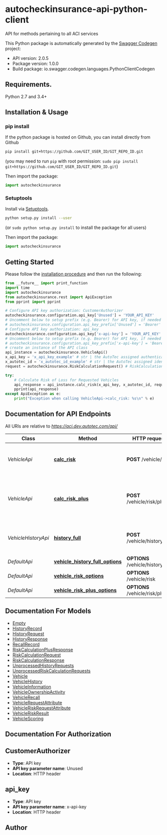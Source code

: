 # autocheckinsurance-api-python-client
API for methods pertaining to all ACI services

This Python package is automatically generated by the [Swagger Codegen](https://github.com/swagger-api/swagger-codegen) project:

- API version: 2.0.5
- Package version: 1.0.0
- Build package: io.swagger.codegen.languages.PythonClientCodegen

## Requirements.

Python 2.7 and 3.4+

## Installation & Usage
### pip install

If the python package is hosted on Github, you can install directly from Github

```sh
pip install git+https://github.com/GIT_USER_ID/GIT_REPO_ID.git
```
(you may need to run `pip` with root permission: `sudo pip install git+https://github.com/GIT_USER_ID/GIT_REPO_ID.git`)

Then import the package:
```python
import autocheckinsurance 
```

### Setuptools

Install via [Setuptools](http://pypi.python.org/pypi/setuptools).

```sh
python setup.py install --user
```
(or `sudo python setup.py install` to install the package for all users)

Then import the package:
```python
import autocheckinsurance
```

## Getting Started

Please follow the [installation procedure](#installation--usage) and then run the following:

```python
from __future__ import print_function
import time
import autocheckinsurance
from autocheckinsurance.rest import ApiException
from pprint import pprint

# Configure API key authorization: CustomerAuthorizer
autocheckinsurance.configuration.api_key['Unused'] = 'YOUR_API_KEY'
# Uncomment below to setup prefix (e.g. Bearer) for API key, if needed
# autocheckinsurance.configuration.api_key_prefix['Unused'] = 'Bearer'
# Configure API key authorization: api_key
autocheckinsurance.configuration.api_key['x-api-key'] = 'YOUR_API_KEY'
# Uncomment below to setup prefix (e.g. Bearer) for API key, if needed
# autocheckinsurance.configuration.api_key_prefix['x-api-key'] = 'Bearer'
# create an instance of the API class
api_instance = autocheckinsurance.VehicleApi()
x_api_key = 'x_api_key_example' # str | the AutoTec assigned authentication credential for the calling customer
x_autotec_id = 'x_autotec_id_example' # str | the AutoTec assigned identification id for the calling customer
request = autocheckinsurance.RiskCalculationRequest() # RiskCalculationRequest | The calculation request

try:
    # Calculate Risk of Loss for Requested Vehicles
    api_response = api_instance.calc_risk(x_api_key, x_autotec_id, request)
    pprint(api_response)
except ApiException as e:
    print("Exception when calling VehicleApi->calc_risk: %s\n" % e)

```

## Documentation for API Endpoints

All URIs are relative to *https://aci.dev.autotec.com/api/*

Class | Method | HTTP request | Description
------------ | ------------- | ------------- | -------------
*VehicleApi* | [**calc_risk**](docs/VehicleApi.md#calc_risk) | **POST** /vehicle/risk | Calculate Risk of Loss for Requested Vehicles
*VehicleApi* | [**calc_risk_plus**](docs/VehicleApi.md#calc_risk_plus) | **POST** /vehicle/risk/plus | Calculate Risk of Loss and return Full History for Requested Vehicles
*VehicleHistoryApi* | [**history_full**](docs/VehicleHistoryApi.md#history_full) | **POST** /vehicle/history/full | Retrieve Historical Activity for Requested Vehicles
*DefaultApi* | [**vehicle_history_full_options**](docs/DefaultApi.md#vehicle_history_full_options) | **OPTIONS** /vehicle/history/full | 
*DefaultApi* | [**vehicle_risk_options**](docs/DefaultApi.md#vehicle_risk_options) | **OPTIONS** /vehicle/risk | 
*DefaultApi* | [**vehicle_risk_plus_options**](docs/DefaultApi.md#vehicle_risk_plus_options) | **OPTIONS** /vehicle/risk/plus | 


## Documentation For Models

 - [Empty](docs/Empty.md)
 - [HistoryRecord](docs/HistoryRecord.md)
 - [HistoryRequest](docs/HistoryRequest.md)
 - [HistoryResponse](docs/HistoryResponse.md)
 - [RecallRecord](docs/RecallRecord.md)
 - [RiskCalculationPlusResponse](docs/RiskCalculationPlusResponse.md)
 - [RiskCalculationRequest](docs/RiskCalculationRequest.md)
 - [RiskCalculationResponse](docs/RiskCalculationResponse.md)
 - [UnprocessedHistoryRequests](docs/UnprocessedHistoryRequests.md)
 - [UnprocessedRiskCalculationRequests](docs/UnprocessedRiskCalculationRequests.md)
 - [Vehicle](docs/Vehicle.md)
 - [VehicleHistory](docs/VehicleHistory.md)
 - [VehicleInformation](docs/VehicleInformation.md)
 - [VehicleOwnershipActivity](docs/VehicleOwnershipActivity.md)
 - [VehicleRecall](docs/VehicleRecall.md)
 - [VehicleRequestAttribute](docs/VehicleRequestAttribute.md)
 - [VehicleRiskRequestAttribute](docs/VehicleRiskRequestAttribute.md)
 - [VehicleRiskResult](docs/VehicleRiskResult.md)
 - [VehicleScoring](docs/VehicleScoring.md)


## Documentation For Authorization


## CustomerAuthorizer

- **Type**: API key
- **API key parameter name**: Unused
- **Location**: HTTP header

## api_key

- **Type**: API key
- **API key parameter name**: x-api-key
- **Location**: HTTP header


## Author



